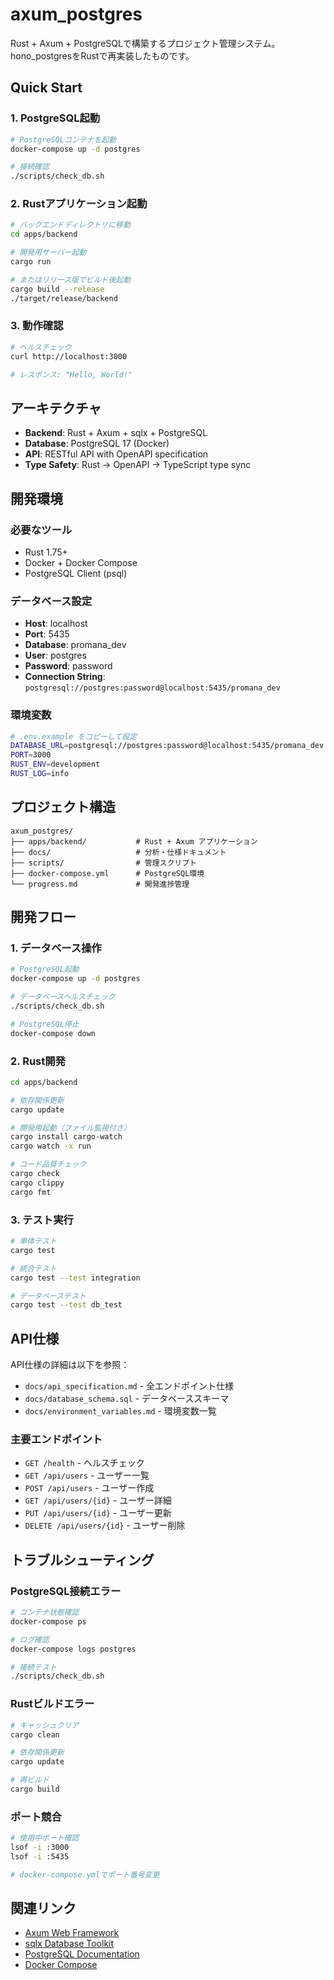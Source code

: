 # axum_postgres

Rust + Axum + PostgreSQLで構築するプロジェクト管理システム。hono_postgresをRustで再実装したものです。

## Quick Start

### 1. PostgreSQL起動

```bash
# PostgreSQLコンテナを起動
docker-compose up -d postgres

# 接続確認
./scripts/check_db.sh
```

### 2. Rustアプリケーション起動

```bash
# バックエンドディレクトリに移動
cd apps/backend

# 開発用サーバー起動
cargo run

# またはリリース版でビルド後起動
cargo build --release
./target/release/backend
```

### 3. 動作確認

```bash
# ヘルスチェック
curl http://localhost:3000

# レスポンス: "Hello, World!"
```

## アーキテクチャ

- **Backend**: Rust + Axum + sqlx + PostgreSQL
- **Database**: PostgreSQL 17 (Docker)
- **API**: RESTful API with OpenAPI specification
- **Type Safety**: Rust → OpenAPI → TypeScript type sync

## 開発環境

### 必要なツール
- Rust 1.75+
- Docker + Docker Compose  
- PostgreSQL Client (psql)

### データベース設定
- **Host**: localhost
- **Port**: 5435
- **Database**: promana_dev
- **User**: postgres
- **Password**: password
- **Connection String**: `postgresql://postgres:password@localhost:5435/promana_dev`

### 環境変数
```bash
# .env.example をコピーして設定
DATABASE_URL=postgresql://postgres:password@localhost:5435/promana_dev
PORT=3000
RUST_ENV=development
RUST_LOG=info
```

## プロジェクト構造

```
axum_postgres/
├── apps/backend/           # Rust + Axum アプリケーション
├── docs/                   # 分析・仕様ドキュメント  
├── scripts/                # 管理スクリプト
├── docker-compose.yml      # PostgreSQL環境
└── progress.md             # 開発進捗管理
```

## 開発フロー

### 1. データベース操作
```bash
# PostgreSQL起動
docker-compose up -d postgres

# データベースヘルスチェック
./scripts/check_db.sh

# PostgreSQL停止
docker-compose down
```

### 2. Rust開発
```bash
cd apps/backend

# 依存関係更新
cargo update

# 開発用起動（ファイル監視付き）  
cargo install cargo-watch
cargo watch -x run

# コード品質チェック
cargo check
cargo clippy
cargo fmt
```

### 3. テスト実行
```bash
# 単体テスト
cargo test

# 統合テスト
cargo test --test integration

# データベーステスト
cargo test --test db_test
```

## API仕様

API仕様の詳細は以下を参照：
- `docs/api_specification.md` - 全エンドポイント仕様
- `docs/database_schema.sql` - データベーススキーマ
- `docs/environment_variables.md` - 環境変数一覧

### 主要エンドポイント
- `GET /health` - ヘルスチェック
- `GET /api/users` - ユーザー一覧
- `POST /api/users` - ユーザー作成
- `GET /api/users/{id}` - ユーザー詳細
- `PUT /api/users/{id}` - ユーザー更新
- `DELETE /api/users/{id}` - ユーザー削除

## トラブルシューティング

### PostgreSQL接続エラー
```bash
# コンテナ状態確認
docker-compose ps

# ログ確認  
docker-compose logs postgres

# 接続テスト
./scripts/check_db.sh
```

### Rustビルドエラー
```bash
# キャッシュクリア
cargo clean

# 依存関係更新
cargo update

# 再ビルド
cargo build
```

### ポート競合
```bash
# 使用中ポート確認
lsof -i :3000
lsof -i :5435

# docker-compose.ymlでポート番号変更
```

## 関連リンク

- [Axum Web Framework](https://github.com/tokio-rs/axum)
- [sqlx Database Toolkit](https://github.com/launchbadge/sqlx)
- [PostgreSQL Documentation](https://www.postgresql.org/docs/)
- [Docker Compose](https://docs.docker.com/compose/)